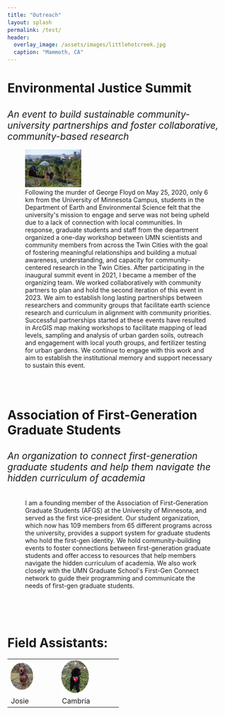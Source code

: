 ```yaml
---
title: "Outreach"
layout: splash
permalink: /test/
header:
  overlay_image: /assets/images/littlehotcreek.jpg
  caption: "Mammoth, CA"
---
```


<h1 style="padding-bottom: 0; margin-bottom: 0;">Environmental Justice Summit</h1>
<h2 style="font-weight:normal;"><i>An event to build sustainable community-university partnerships and foster collaborative, community-based research</i></h2>

<figure>
    <img src="/assets/images/Rivoli.jpg"
         alt="" width="30%">
    <figcaption>Following the murder of George Floyd on May 25, 2020, only 6 km from the University of Minnesota Campus, students in the Department of Earth and Environmental Science felt that the university's mission to engage and serve was not being upheld due to a lack of connection with local communities. In response, graduate students and staff from the department organized a one-day workshop between UMN scientists and community members from across the Twin Cities with the goal of fostering meaningful relationships and building a mutual awareness, understanding, and capacity for community-centered research in the Twin Cities. After participating in the inaugural summit event in 2021, I became a member of the organizing team. We worked collaboratively with community partners to plan and hold the second iteration of this event in 2023. We aim to establish long lasting partnerships between researchers and community groups that facilitate earth science research and curriculum in alignment with community priorities. Successful partnerships started at these events have resulted in ArcGIS map making workshops to facilitate mapping of lead levels, sampling and analysis of urban garden soils, outreach and engagement with local youth groups, and fertilizer testing for urban gardens. We continue to engage with this work and aim to establish the institutional memory and support necessary to sustain this event. </figcaption>
</figure>

<br><br>

<h1 style="padding-bottom: 0;margin-bottom:0;">Association of First-Generation Graduate Students</h1>
<h2 style="font-weight:normal;"><i>An organization to connect first-generation graduate students and help them navigate the hidden curriculum of academia</i></h2>

<figure>
    <img src="/assets/images/AFGS_Potluck_photo1.png"
         alt="" width="30%">
    <figcaption>I am a founding member of the Association of First-Generation Graduate Students (AFGS) at the University of Minnesota, and served as the first vice-president. Our student organization, which now has 109 members from 65 different programs across the university, provides a support system for graduate students who hold the first-gen identity. We hold community-building events to foster connections between first-generation graduate students and offer access to resources that help members navigate the hidden curriculum of academia. We also work closely with the UMN Graduate School's First-Gen Connect network to guide their programming and communicate the needs of first-gen graduate students.
</figcaption>
</figure>


<br><br><br>


<h1 style="text-align: left;">Field Assistants: </h1>

<table style="width: 50%;">
<tbody>
  <tr>
    <td class="tg-0lax"><img src="/assets/images/josie_round.png" alt="" width="50%"></td>
    <td class="tg-0lax"><img src="/assets/images/cam_round.png" alt="" width="50%"></td>
  </tr>
  <tr>
    <td class="tg-0lax" style="font-size: medium;" >Josie</td>
    <td class="tg-0lax" style="font-size: medium;">Cambria</td>
  </tr>

